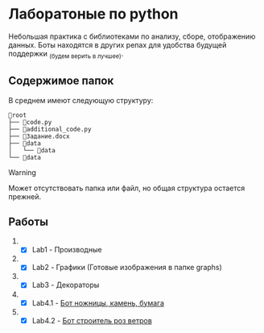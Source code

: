 # Лаборатоные по python
Небольшая практика с библиотеками по анализу, сборе, отображению данных.
Боты находятся в других репах для удобства будущей поддержки <sub>(будем верить в лучшее)</sub>.


## Содержимое папок
В среднем имеют следующую структуру:
```
📂root
├── 📄code.py
├── 📄additional_code.py
├── 📄Задание.docx
├── 📂data
│   └── 📄data
└── 📄data
```
>[!WARNING]
>Может отсутствовать папка или файл, но общая структура остается прежней.


## Работы
1. - [x] Lab1 - Производные
2. - [x] Lab2 - Графики (Готовые изображения в папке graphs)
3. - [x] Lab3 - Декораторы
4. - [x] Lab4.1 - [Бот ножницы, камень, бумага](https://github.com/Dumaqkumaq/TGbot_stone_paper_scissors)
5. - [x] Lab4.2 - [Бот строитель роз ветров](https://github.com/Dumaqkumaq/TGbot_windroses)